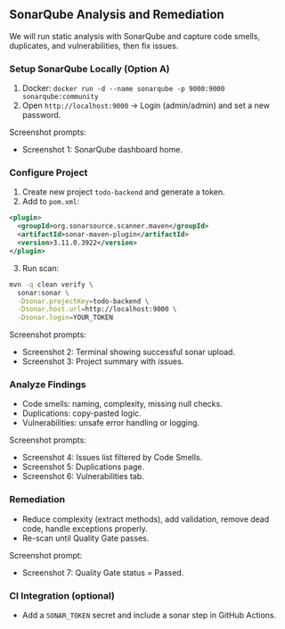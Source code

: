 ## SonarQube Analysis and Remediation

We will run static analysis with SonarQube and capture code smells, duplicates, and vulnerabilities, then fix issues.

### Setup SonarQube Locally (Option A)
1. Docker: `docker run -d --name sonarqube -p 9000:9000 sonarqube:community`
2. Open `http://localhost:9000` → Login (admin/admin) and set a new password.

Screenshot prompts:
- Screenshot 1: SonarQube dashboard home.

### Configure Project
1. Create new project `todo-backend` and generate a token.
2. Add to `pom.xml`:
```xml
<plugin>
  <groupId>org.sonarsource.scanner.maven</groupId>
  <artifactId>sonar-maven-plugin</artifactId>
  <version>3.11.0.3922</version>
</plugin>
```
3. Run scan:
```bash
mvn -q clean verify \
  sonar:sonar \
  -Dsonar.projectKey=todo-backend \
  -Dsonar.host.url=http://localhost:9000 \
  -Dsonar.login=YOUR_TOKEN
```

Screenshot prompts:
- Screenshot 2: Terminal showing successful sonar upload.
- Screenshot 3: Project summary with issues.

### Analyze Findings
- Code smells: naming, complexity, missing null checks.
- Duplications: copy-pasted logic.
- Vulnerabilities: unsafe error handling or logging.

Screenshot prompts:
- Screenshot 4: Issues list filtered by Code Smells.
- Screenshot 5: Duplications page.
- Screenshot 6: Vulnerabilities tab.

### Remediation
- Reduce complexity (extract methods), add validation, remove dead code, handle exceptions properly.
- Re-scan until Quality Gate passes.

Screenshot prompt:
- Screenshot 7: Quality Gate status = Passed.

### CI Integration (optional)
- Add a `SONAR_TOKEN` secret and include a sonar step in GitHub Actions.


